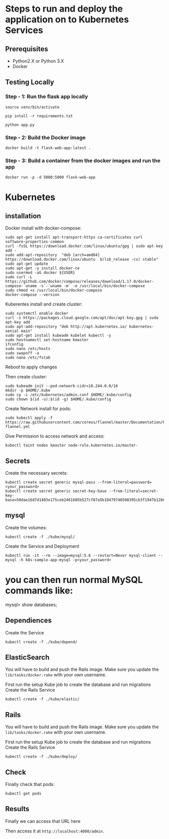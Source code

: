 # Steps to run and deploy the application on to Kubernetes Services

## Prerequisites

- Python2.X or Python 3.X
- Docker

## Testing Locally

### Step - 1: Run the flask app locally

```
source venv/bin/activate
```
```
pip intall -r requirements.txt
```
```
python app.py
```

### Step - 2: Build the Docker image

```
docker build -t flask-web-app:latest .
```

### Step - 3: Build a container from the docker images and run the app

```
docker run -p -d 5000:5000 flask-web-app
```

# Kubernetes

## installation
Docker install with docker-compose:
```
sudo apt-get install apt-transport-https ca-certificates curl software-properties-common
curl -fsSL https://download.docker.com/linux/ubuntu/gpg | sudo apt-key add -
sudo add-apt-repository  "deb [arch=amd64] https://download.docker.com/linux/ubuntu  $(lsb_release -cs) stable"
sudo apt-get update
sudo apt-get -y install docker-ce
sudo usermod -aG docker ${USER}
sudo curl -L https://github.com/docker/compose/releases/download/1.17.0/docker-compose-`uname -s`-`uname -m` -o /usr/local/bin/docker-compose
sudo chmod +x /usr/local/bin/docker-compose
docker-compose --version
```

Kuberentes install and create cluster:
```
sudo systemctl enable docker
curl -s https://packages.cloud.google.com/apt/doc/apt-key.gpg | sudo apt-key add
sudo apt-add-repository "deb http://apt.kubernetes.io/ kubernetes-xenial main"
sudo apt-get install kubeadm kubelet kubectl -y
sudo hostnamectl set-hostname kmaster
ifconfig
sudo nano /etc/hosts
sudo swapoff -a
sudo nano /etc/fstab
```
Reboot to apply changes

Then create cluster:
```
sudo kubeadm init --pod-network-cidr=10.244.0.0/16
mkdir -p $HOME/.kube
sudo cp -i /etc/kubernetes/admin.conf $HOME/.kube/config
sudo chown $(id -u):$(id -g) $HOME/.kube/config
```

Create Network install for pods:
```
sudo kubectl apply -f https://raw.githubusercontent.com/coreos/flannel/master/Documentation/kube-flannel.yml
```
Give Permission to access network and access:
```
kubectl taint nodes kmaster node-role.kubernetes.io/master-
```

## Secrets

Create the necessary secrets:

```
kubectl create secret generic mysql-pass --from-literal=password=<your_password>
kubectl create secret generic secret-key-base --from-literal=secret-key-base=50dae16d7d1403e175ceb2461605b527cf87a5b18479740508395cb3f1947b12b63bad049d7d1545af4dcafa17a329be4d29c18bd63b421515e37b43ea43df64
```

## mysql

Create the volumes:

```
kubectl create -f ./kube/mysql/
```

Create the Service and Deployment

```
kubectl run -it --rm --image=mysql:5.6 --restart=Never mysql-client -- mysql -h k8s-sample-app-mysql -p<your_password>
```

# you can then run normal MySQL commands like:
mysql> show databases;


## Dependiences

Create the Service

```
kubectl create -f ./kube/depend/
```

## ElasticSearch

You will have to build and push the Rails image. Make sure you update the ```lib/tasks/docker.rake``` with your own username.

First run the setup Kube job to create the database and run migrations
Create the Rails Service

```
kubectl create -f ./kube/elastic/
```


## Rails

You will have to build and push the Rails image. Make sure you update the ```lib/tasks/docker.rake``` with your own username.

First run the setup Kube job to create the database and run migrations
Create the Rails Service

```
kubectl create -f ./kube/deploy/
```


## Check

Finally check that pods:

```
kubectl get pods
```

## Results
 Finally we can access that URL here

Then access it at ```http://localhost:4000/admin```.





